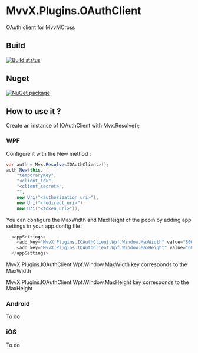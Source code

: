 # MvvX.Plugins.OAuthClient
OAuth client for MvvMCross

## Build

[![Build status](https://ci.appveyor.com/api/projects/status/cl6w3d37sjc2123b?svg=true)](https://ci.appveyor.com/project/mathieumack/mvvx-plugins-ioauthclient)

## Nuget

[![NuGet package](https://buildstats.info/nuget/MvvX.Plugins.OAuthClient?includePreReleases=true)](https://nuget.org/packages/MvvX.Plugins.OAuthClient)

## How to use it ?
Create an instance of IOAuthClient with Mvx.Resolve<IOAuthClient>();

### WPF
Configure it with the New method :

```c#
var auth = Mvx.Resolve<IOAuthClient>();
auth.New(this,
    "temporaryKey",
    "<client_id>",
    "<client_secret>",
    "",
    new Uri("<authorization_uri>"),
    new Uri("<redirect_uri>"),
    new Uri("<token_uri>"));
```

You can configure the MaxWidth and MaxHeight of the popin by adding app settings in your app.config file :

```c#
  <appSettings>
    <add key="MvvX.Plugins.IOAuthClient.Wpf.Window.MaxWidth" value="800"/>
    <add key="MvvX.Plugins.IOAuthClient.Wpf.Window.MaxHeight" value="600"/>
  </appSettings>
```

MvvX.Plugins.IOAuthClient.Wpf.Window.MaxWidth key corresponds to the MaxWidth

MvvX.Plugins.IOAuthClient.Wpf.Window.MaxHeight key corresponds to the MaxHeight

### Android
To do

### iOS
To do